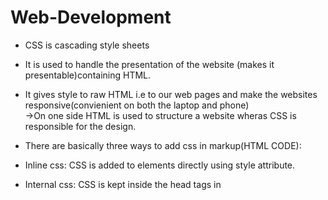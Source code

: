 # Web-Development
* CSS is cascading style sheets <br/>
* It is used to handle the presentation of the website (makes it presentable)containing HTML.<br/>
* It gives style to raw HTML i.e to our web pages and make the websites responsive(convienient on both the laptop and phone)<br/>
->On one side HTML is used to structure a website wheras CSS is responsible for the design.<br/>
* There are basically three ways to add css in markup(HTML CODE):<br/>
* Inline css: CSS is added to elements directly using style attribute.<br/>
* Internal css: CSS is kept inside the head tags in <style> tags.<br/>
* External css : CSS is kept separately inside a .css style sheet.(Preferred)
 ->Selectors :CSS selectors are used to find the element whose property will be set and are used to target the HTML elements(single/Multiple).<br/>
* There are basically four types of selectors: CSS element Selector	,CSS id selector, CSS class and css grouping selector.</br>
* The CSS box model is essentially a box that wraps around every HTML element. It consists of: margins, borders, padding, and the actual content. The image below illustrates the box model:</br>
* Content - The content of the box, where text and images appear</br>
* Padding - Clears an area around the content. The padding is transparent</br>
* Border - A border that goes around the padding and content</br>
* Margin - Clears an area outside the border. The margin is transparent</br>
* Types Of Position Property :
  There are five types of position property :
  static,relative,absolute,fixed,sticky

* position: static;
  It is the default position of HTML elements.
* position: relative;
  It is used when we need to position an HTML element relative to its normal position.
  We can set the top, right, bottom, and left properties that will cause the element to adjust away from the normal position.

* position: absolute;
  An element with the absolute position will move according to the position of its parent element.
  In the absence of any parent element, the HTML element will be placed relative to the page.

* position: fixed;
  An element with position:fixed; will remain stuck to a specific position even after the page is scrolled.
  This position property is used when we want to keep an HTML element at a fixed spot no matter where on the page the user is.
																							 


